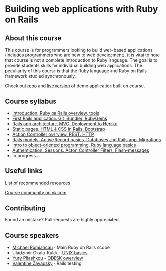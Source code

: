 # Building web applications with Ruby on Rails

## About this course

This course is for programmers looking to build web-based applications
(includes programmers who are new to web development).
It is vital to note that course is not a complete introduction to Ruby language.
The goal is to provide students skills for individual building web applications.
The peculiarity of this course is that the Ruby language and Ruby on Rails
framework studied synchronously.

Check out [repo](https://github.com/micrum/course-app) and
[live version](https://course-app.herokuapp.com/) of demo application built on course.

## Course syllabus

* [Introduction, Ruby on Rails overview, tools](0_lecture.md)
* [First Rails application. Git, Bundler, RubyGems](1_lecture.md)
* [Rails app architecture. MVC. Deployment to Heroku](2_lecture.md)
* [Static pages. HTML & CSS in Rails. Bootstrap](3_lecture.md)
* [Action Controller overview. REST. HTTP](4_lecture.md)
* [Rails models. Active Record basics. Databases and Rails app. Migrations](5_lecture.md)
* [Intro to object-oriented programming. Ruby language basics](6_lecture.md)
* [Authentication. Sessions. Acton Controller Filters. Flash-messages](7_lecture.md)
* In progress...

## Useful links

[List of recommended resources](useful_links.md)

[Course community on vk.com](https://vk.com/rubyway)

## Contributing

Found an mistake? Pull-requests are highly appreciated.

## Course speakers

* [Michael Rumiancaŭ](https://github.com/micrum) - Main Ruby on Rails scope
* Uladzimir Okala-Kulak - [UNIX basics](presentations/unix_basics.pdf)
* [Yury Pliashkou](https://github.com/Pliashkou) - [ODESK owerview](presentations/odesk/)
* [Valentine Zavadsky](https://github.com/Saicheg) - Rails testing
